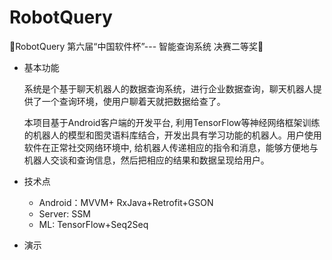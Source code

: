 # RobotQuery
🎨RobotQuery 第六届“中国软件杯”--- 智能查询系统 决赛二等奖🌮

- 基本功能

  系统是个基于聊天机器人的数据查询系统，进行企业数据查询，聊天机器人提供了一个查询环境，使用户聊着天就把数据给查了。

  本项目基于Android客户端的开发平台, 利用TensorFlow等神经网络框架训练的机器人的模型和图灵语料库结合，开发出具有学习功能的机器人。用户使用软件在正常社交网络环境中, 给机器人传递相应的指令和消息，能够方便地与机器人交谈和查询信息，然后把相应的结果和数据呈现给用户。

- 技术点

  - Android：MVVM+ RxJava+Retrofit+GSON
  - Server: SSM
  - ML: TensorFlow+Seq2Seq

- 演示

